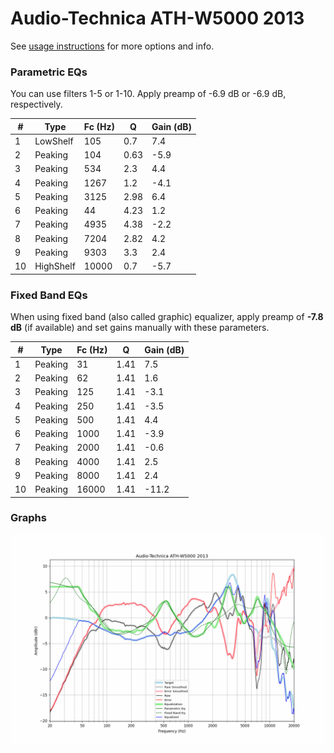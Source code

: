 # Audio-Technica ATH-W5000 2013
See [usage instructions](https://github.com/jaakkopasanen/AutoEq#usage) for more options and info.

### Parametric EQs
You can use filters 1-5 or 1-10. Apply preamp of -6.9 dB or -6.9 dB, respectively.

|   # | Type      |   Fc (Hz) |    Q |   Gain (dB) |
|-----|-----------|-----------|------|-------------|
|   1 | LowShelf  |       105 | 0.7  |         7.4 |
|   2 | Peaking   |       104 | 0.63 |        -5.9 |
|   3 | Peaking   |       534 | 2.3  |         4.4 |
|   4 | Peaking   |      1267 | 1.2  |        -4.1 |
|   5 | Peaking   |      3125 | 2.98 |         6.4 |
|   6 | Peaking   |        44 | 4.23 |         1.2 |
|   7 | Peaking   |      4935 | 4.38 |        -2.2 |
|   8 | Peaking   |      7204 | 2.82 |         4.2 |
|   9 | Peaking   |      9303 | 3.3  |         2.4 |
|  10 | HighShelf |     10000 | 0.7  |        -5.7 |

### Fixed Band EQs
When using fixed band (also called graphic) equalizer, apply preamp of **-7.8 dB** (if available) and set gains manually with these parameters.

|   # | Type    |   Fc (Hz) |    Q |   Gain (dB) |
|-----|---------|-----------|------|-------------|
|   1 | Peaking |        31 | 1.41 |         7.5 |
|   2 | Peaking |        62 | 1.41 |         1.6 |
|   3 | Peaking |       125 | 1.41 |        -3.1 |
|   4 | Peaking |       250 | 1.41 |        -3.5 |
|   5 | Peaking |       500 | 1.41 |         4.4 |
|   6 | Peaking |      1000 | 1.41 |        -3.9 |
|   7 | Peaking |      2000 | 1.41 |        -0.6 |
|   8 | Peaking |      4000 | 1.41 |         2.5 |
|   9 | Peaking |      8000 | 1.41 |         2.4 |
|  10 | Peaking |     16000 | 1.41 |       -11.2 |

### Graphs
![](./Audio-Technica%20ATH-W5000%202013.png)
